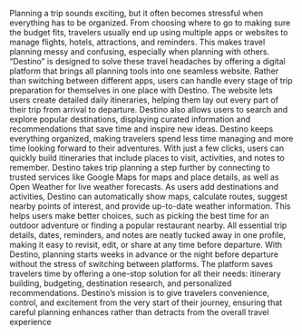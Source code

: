 Planning a trip sounds exciting, but it often becomes stressful when everything has to be 
organized. From choosing where to go to making sure the budget fits, travelers usually end up using 
multiple apps or websites to manage flights, hotels, attractions, and reminders. This makes travel 
planning messy and confusing, especially when planning with others. “Destino” is designed to solve 
these travel headaches by offering a digital platform that brings all planning tools into one seamless 
website. Rather than switching between different apps, users can handle every stage of trip 
preparation for themselves in one place with Destino. The website lets users create detailed daily 
itineraries, helping them lay out every part of their trip from arrival to departure. Destino also 
allows users to search and explore popular destinations, displaying curated information and 
recommendations that save time and inspire new ideas. Destino keeps everything organized, making 
travelers spend less time managing and more time looking forward to their adventures. With just a 
few clicks, users can quickly build itineraries that include places to visit, activities, and notes to 
remember. Destino takes trip planning a step further by connecting to trusted services like Google 
Maps for maps and place details, as well as Open Weather for live weather forecasts. As users add 
destinations and activities, Destino can automatically show maps, calculate routes, suggest nearby 
points of interest, and provide up-to-date weather information. This helps users make better choices, 
such as picking the best time for an outdoor adventure or finding a popular restaurant nearby. All 
essential trip details, dates, reminders, and notes are neatly tucked away in one profile, making it 
easy to revisit, edit, or share at any time before departure. With Destino, planning starts weeks in 
advance or the night before departure without the stress of switching between platforms. The 
platform saves travelers time by offering a one-stop solution for all their needs: itinerary building, 
budgeting, destination research, and personalized recommendations. Destino’s mission is to give 
travelers convenience, control, and excitement from the very start of their journey, ensuring that 
careful planning enhances rather than detracts from the overall travel experience
